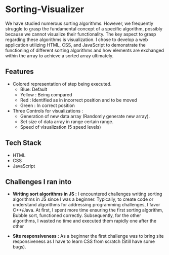# Sorting-Visualizer
We have studied numerous sorting algorithms. However, we frequently struggle to grasp the fundamental concept of a specific algorithm, possibly because we cannot visualize their functionality. The key aspect to grasp regarding these algorithms is visualization.
I chose to develop a web application utilizing HTML, CSS, and JavaScript to demonstrate the functioning of different sorting algorithms and how elements are exchanged within the array to achieve a sorted array ultimately.



## Features

- Colored representation of step being executed. 
  - Blue: Default 
  - Yellow : Being compared 
  - Red : Identified as in incorrect position and to be moved 
  - Green : In correct position
- Three Controls for visualizations : 
  - Generation of new data array (Randomly generate new array).
  - Set size of data array in range certain range.
  - Speed of visualization (5 speed levels)  



## Tech Stack

- HTML
- CSS
- JavaScript


## Challenges I ran into

- **Writing sort algorithms in JS :** I encountered challenges writing sorting algorithms in JS since I was a beginner. Typically, to create code or understand algorithms for addressing programming challenges, I favor C++/Java. At first, I spent more time ensuring the first sorting algorithm, Bubble sort, functioned correctly. Subsequently, for the other algorithms, I wasted no time and executed them rapidly one after the other

- **Site responsiveness :** As a beginner the first challenge was to bring site responsiveness as I have to learn CSS from scratch (Still have some bugs).

